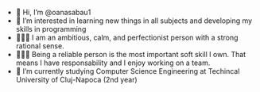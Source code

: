 - 👋 Hi, I’m @oanasabau1
- 👀 I’m interested in learning new things in all subjects and developing my skills in programming
- 🤹🏻‍♀️ I am an ambitious, calm, and perfectionist person with a strong rational sense.
- 💁🏽‍♀️ Being a reliable person is the most important soft skill I own. That means I have responsability and I enjoy working on a team.
- 🌱 I’m currently studying Computer Science Engineering at Techincal University of Cluj-Napoca (2nd year) 
<!---
oanasabau1/oanasabau1 is a ✨ special ✨ repository because its `README.md` (this file) appears on your GitHub profile.
You can click the Preview link to take a look at your changes.
--->
